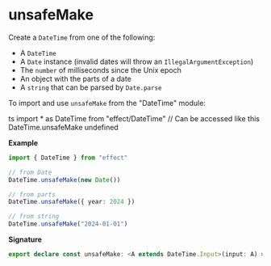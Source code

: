 # unsafeMake

Create a `DateTime` from one of the following:

- A `DateTime`
- A `Date` instance (invalid dates will throw an `IllegalArgumentException`)
- The `number` of milliseconds since the Unix epoch
- An object with the parts of a date
- A `string` that can be parsed by `Date.parse`

To import and use `unsafeMake` from the "DateTime" module:

ts
import \* as DateTime from "effect/DateTime"
// Can be accessed like this
DateTime.unsafeMake
undefined

**Example**

```ts
import { DateTime } from "effect"

// from Date
DateTime.unsafeMake(new Date())

// from parts
DateTime.unsafeMake({ year: 2024 })

// from string
DateTime.unsafeMake("2024-01-01")
```

**Signature**

```ts
export declare const unsafeMake: <A extends DateTime.Input>(input: A) => DateTime.PreserveZone<A>
```
